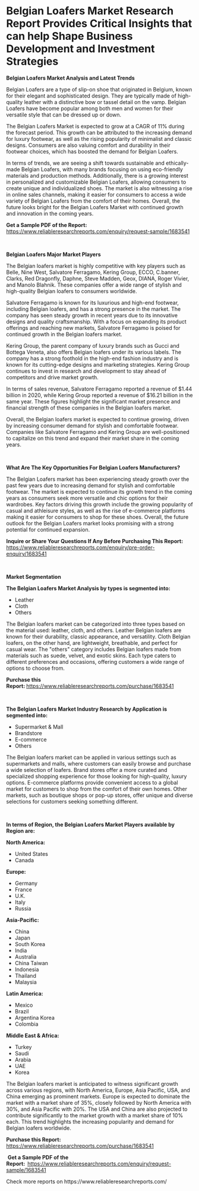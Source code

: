 <p><h1>Belgian Loafers Market Research Report Provides Critical Insights that can help Shape Business Development and Investment Strategies</h1></p><p><strong>Belgian Loafers Market Analysis and Latest Trends</strong></p>
<p><p>Belgian Loafers are a type of slip-on shoe that originated in Belgium, known for their elegant and sophisticated design. They are typically made of high-quality leather with a distinctive bow or tassel detail on the vamp. Belgian Loafers have become popular among both men and women for their versatile style that can be dressed up or down.</p><p>The Belgian Loafers Market is expected to grow at a CAGR of 11% during the forecast period. This growth can be attributed to the increasing demand for luxury footwear, as well as the rising popularity of minimalist and classic designs. Consumers are also valuing comfort and durability in their footwear choices, which has boosted the demand for Belgian Loafers.</p><p>In terms of trends, we are seeing a shift towards sustainable and ethically-made Belgian Loafers, with many brands focusing on using eco-friendly materials and production methods. Additionally, there is a growing interest in personalized and customizable Belgian Loafers, allowing consumers to create unique and individualized shoes. The market is also witnessing a rise in online sales channels, making it easier for consumers to access a wide variety of Belgian Loafers from the comfort of their homes. Overall, the future looks bright for the Belgian Loafers Market with continued growth and innovation in the coming years.</p></p>
<p><strong>Get a Sample PDF of the Report:&nbsp;</strong> <a href="https://www.reliableresearchreports.com/enquiry/request-sample/1683541">https://www.reliableresearchreports.com/enquiry/request-sample/1683541</a></p>
<p>&nbsp;</p>
<p><strong>Belgian Loafers Major Market Players</strong></p>
<p><p>The Belgian loafers market is highly competitive with key players such as Belle, Nine West, Salvatore Ferragamo, Kering Group, ECCO, C.banner, Clarks, Red Dragonfly, Daphne, Steve Madden, Geox, DIANA, Roger Vivier, and Manolo Blahnik. These companies offer a wide range of stylish and high-quality Belgian loafers to consumers worldwide.</p><p>Salvatore Ferragamo is known for its luxurious and high-end footwear, including Belgian loafers, and has a strong presence in the market. The company has seen steady growth in recent years due to its innovative designs and quality craftsmanship. With a focus on expanding its product offerings and reaching new markets, Salvatore Ferragamo is poised for continued growth in the Belgian loafers market.</p><p>Kering Group, the parent company of luxury brands such as Gucci and Bottega Veneta, also offers Belgian loafers under its various labels. The company has a strong foothold in the high-end fashion industry and is known for its cutting-edge designs and marketing strategies. Kering Group continues to invest in research and development to stay ahead of competitors and drive market growth.</p><p>In terms of sales revenue, Salvatore Ferragamo reported a revenue of $1.44 billion in 2020, while Kering Group reported a revenue of $16.21 billion in the same year. These figures highlight the significant market presence and financial strength of these companies in the Belgian loafers market.</p><p>Overall, the Belgian loafers market is expected to continue growing, driven by increasing consumer demand for stylish and comfortable footwear. Companies like Salvatore Ferragamo and Kering Group are well-positioned to capitalize on this trend and expand their market share in the coming years.</p></p>
<p>&nbsp;</p>
<p><strong>What Are The Key Opportunities For Belgian Loafers Manufacturers?</strong></p>
<p><p>The Belgian Loafers market has been experiencing steady growth over the past few years due to increasing demand for stylish and comfortable footwear. The market is expected to continue its growth trend in the coming years as consumers seek more versatile and chic options for their wardrobes. Key factors driving this growth include the growing popularity of casual and athleisure styles, as well as the rise of e-commerce platforms making it easier for consumers to shop for these shoes. Overall, the future outlook for the Belgian Loafers market looks promising with a strong potential for continued expansion.</p></p>
<p><strong>Inquire or Share Your Questions If Any Before Purchasing This Report:</strong> <a href="https://www.reliableresearchreports.com/enquiry/pre-order-enquiry/1683541">https://www.reliableresearchreports.com/enquiry/pre-order-enquiry/1683541</a></p>
<p>&nbsp;</p>
<p><strong>Market Segmentation</strong></p>
<p><strong>The Belgian Loafers Market Analysis by types is segmented into:</strong></p>
<p><ul><li>Leather</li><li>Cloth</li><li>Others</li></ul></p>
<p><p>The Belgian loafers market can be categorized into three types based on the material used: leather, cloth, and others. Leather Belgian loafers are known for their durability, classic appearance, and versatility. Cloth Belgian loafers, on the other hand, are lightweight, breathable, and perfect for casual wear. The "others" category includes Belgian loafers made from materials such as suede, velvet, and exotic skins. Each type caters to different preferences and occasions, offering customers a wide range of options to choose from.</p></p>
<p><strong>Purchase this Report:&nbsp;</strong><a href="https://www.reliableresearchreports.com/purchase/1683541">https://www.reliableresearchreports.com/purchase/1683541</a></p>
<p>&nbsp;</p>
<p><strong>The Belgian Loafers Market Industry Research by Application is segmented into:</strong></p>
<p><ul><li>Supermarket & Mall</li><li>Brandstore</li><li>E-commerce</li><li>Others</li></ul></p>
<p><p>The Belgian loafers market can be applied in various settings such as supermarkets and malls, where customers can easily browse and purchase a wide selection of loafers. Brand stores offer a more curated and specialized shopping experience for those looking for high-quality, luxury options. E-commerce platforms provide convenient access to a global market for customers to shop from the comfort of their own homes. Other markets, such as boutique shops or pop-up stores, offer unique and diverse selections for customers seeking something different.</p></p>
<p>&nbsp;</p>
<p><strong>In terms of Region, the Belgian Loafers Market Players available by Region are:</strong></p>
<p>
    <p> <strong> North America: </strong>
        <ul>
            <li>United States</li>
            <li>Canada</li>
        </ul>
        </p> 
    <p> <strong> Europe: </strong>
        <ul>
            <li>Germany</li>
            <li>France</li>
            <li>U.K.</li>
            <li>Italy</li>
            <li>Russia</li>
        </ul>
        </p> 
    <p> <strong> Asia-Pacific: </strong>
        <ul>
            <li>China</li>
            <li>Japan</li>
            <li>South Korea</li>
            <li>India</li>
            <li>Australia</li>
            <li>China Taiwan</li>
            <li>Indonesia</li>
            <li>Thailand</li>
            <li>Malaysia</li>
        </ul>
        </p> 
    <p> <strong> Latin America: </strong>
        <ul>
            <li>Mexico</li>
            <li>Brazil</li>
            <li>Argentina Korea</li>
            <li>Colombia</li>
        </ul>
        </p> 
    <p> <strong> Middle East & Africa: </strong>
        <ul>
            <li>Turkey</li>
            <li>Saudi</li>
            <li>Arabia</li>
            <li>UAE</li>
            <li>Korea</li>
        </ul>
    </p>
    </p>
<p><p>The Belgian loafers market is anticipated to witness significant growth across various regions, with North America, Europe, Asia Pacific, USA, and China emerging as prominent markets. Europe is expected to dominate the market with a market share of 35%, closely followed by North America with 30%, and Asia Pacific with 20%. The USA and China are also projected to contribute significantly to the market growth with a market share of 10% each. This trend highlights the increasing popularity and demand for Belgian loafers worldwide.</p></p>
<p><strong>Purchase this Report: </strong><a href="https://www.reliableresearchreports.com/purchase/1683541">https://www.reliableresearchreports.com/purchase/1683541</a></p>
<p>&nbsp;<strong>Get a Sample PDF of the Report:&nbsp;&nbsp;</strong><a href="https://www.reliableresearchreports.com/enquiry/request-sample/1683541">https://www.reliableresearchreports.com/enquiry/request-sample/1683541</a></p>
<p><strong></strong></p>
<p>Check more reports on https://www.reliableresearchreports.com/</p>